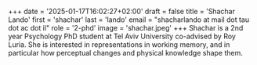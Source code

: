 +++
date = '2025-01-17T16:02:27+02:00'
draft = false
title = 'Shachar Lando'
first = 'shachar'
last = 'lando'
email = "shacharlando at mail dot tau dot ac dot il"
role = '2-phd'
image = 'shachar.jpeg'
+++
Shachar is a 2nd year Psychology PhD student at Tel Aviv University co-advised by Roy Luria. She is interested in representations in working memory, and in particular how perceptual changes and physical knowledge shape them.